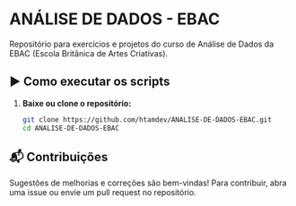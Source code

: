 # ANÁLISE DE DADOS - EBAC

Repositório para exercícios e projetos do curso de Análise de Dados da EBAC (Escola Britânica de Artes Criativas).

## ▶ Como executar os scripts

1. **Baixe ou clone o repositório:**
   ```sh
   git clone https://github.com/htamdev/ANALISE-DE-DADOS-EBAC.git
   cd ANALISE-DE-DADOS-EBAC

## 📬 Contribuições

Sugestões de melhorias e correções são bem-vindas! Para contribuir, abra uma issue ou envie um pull request no repositório.

